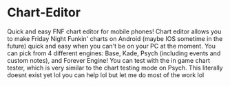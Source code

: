 # Chart-Editor
Quick and easy FNF chart editor for mobile phones!
Chart editor allows you to make Friday Night Funkin' charts on Android (maybe IOS sometime in the future) quick and easy when you can't be on your PC at the moment.
You can pick from 4 different engines: Base, Kade, Psych (including events and custom notes), and Forever Engine!
You can test with the in game chart tester, which is very similar to the chart testing mode on Psych.
This literally doesnt exist yet lol
you can help lol
but let me do most of the work lol
